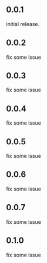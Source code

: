 ## 0.0.1
initial release.

## 0.0.2
fix some issue

## 0.0.3
fix some issue

## 0.0.4
fix some issue

## 0.0.5
fix some issue

## 0.0.6
fix some issue

## 0.0.7
fix some issue

## 0.1.0
fix some issue